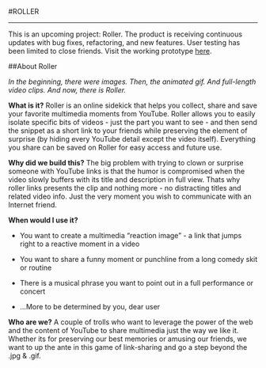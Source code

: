 #ROLLER

---

This is an upcoming project: Roller. The product is receiving continuous updates with bug fixes, refactoring, and new features. User testing has been limited to close friends. Visit the working prototype [here](http://roller.herokuapp.com).

##About Roller

*In the beginning, there were images. Then, the animated gif. And full-length video clips. And now, there is Roller.*

**What is it?** Roller is an online sidekick that helps you collect, share and save your favorite multimedia moments from YouTube. Roller allows you to easily isolate specific bits of videos - just the part you want to see - and then send the snippet as a short link to your friends while preserving the element of surprise (by hiding every YouTube detail except the video itself). Everything you share can be saved on Roller for easy access and future use.

**Why did we build this?** The big problem with trying to clown or surprise someone with YouTube links is that the humor is compromised when the video slowly buffers with its title and description in full view. Thats why roller links presents the clip and nothing more - no distracting titles and related video info. Just the very moment you wish to communicate with an Internet friend.

**When would I use it?**

- You want to create a multimedia “reaction image” - a link that jumps right to a reactive moment in a video

- You want to share a funny moment or punchline from a long comedy skit or routine
- There is a musical phrase you want to point out in a full performance or concert
- ...More to be determined by you, dear user

**Who are we?** A couple of trolls who want to leverage the power of the web and the content of YouTube to share multimedia just the way we like it. Whether its for preserving our best memories or amusing our friends, we want to up the ante in this game of link-sharing and go a step beyond the .jpg & .gif. 